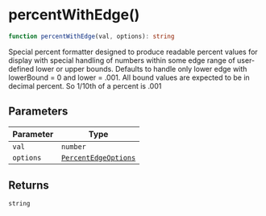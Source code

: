 # percentWithEdge()

```ts
function percentWithEdge(val, options): string
```

Special percent formatter designed to produce readable percent values for
display with special handling of numbers within some edge range of
user-defined lower or upper bounds.  Defaults to handle only lower edge with
lowerBound = 0 and lower = .001. All bound values are expected to be in
decimal percent.  So 1/10th of a percent is .001

## Parameters

| Parameter | Type |
| ------ | ------ |
| `val` | `number` |
| `options` | [`PercentEdgeOptions`](../interfaces/PercentEdgeOptions.md) |

## Returns

`string`
